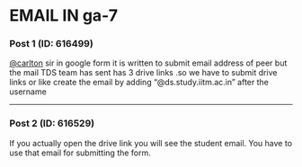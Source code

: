 # EMAIL IN ga-7

### Post 1 (ID: 616499)

[@carlton](/u/carlton) sir in google form it is written to submit email
address of peer but the mail TDS team has sent has 3 drive links .so we have
to submit drive links or like create the email by adding
“@ds.study.iitm.ac.in” after the username


---

### Post 2 (ID: 616529)

If you actually open the drive link you will see the student email. You have
to use that email for submitting the form.

